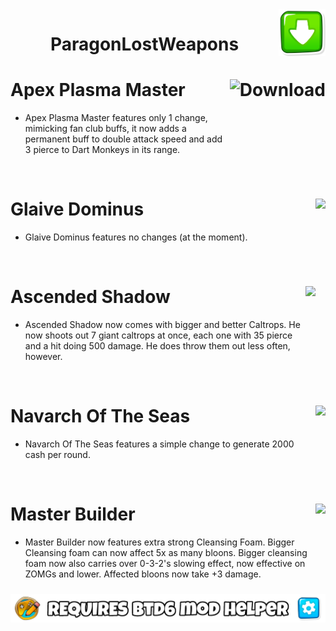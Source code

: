 <a href="">
    <img align="right" height="75" src="https://raw.githubusercontent.com/gurrenm3/BTD-Mod-Helper/master/BloonsTD6%20Mod%20Helper/Resources/DownloadBtn.png">
</a>

<h1 align="center">ParagonLostWeapons</h1>

<h1 align="left">Apex Plasma Master
<img align="right" alt="Download" height="145" src="https://static.wikia.nocookie.net/b__/images/b/b8/Paragon-ApexPlasmaMaster.png/revision/latest/scale-to-width-down/350?cb=20210726020749&path-prefix=bloons">
</h1>
<ul>
  <li>Apex Plasma Master features only 1 change, mimicking fan club buffs, it now adds a permanent buff to double attack speed and add 3 pierce to Dart Monkeys in its range.</li>
</ul>

<br>

<h1 align="left">Glaive Dominus
<img align="right" height="145" src="https://static.wikia.nocookie.net/b__/images/2/2c/ParagonGlaiveDominus.png/revision/latest/scale-to-width-down/350?cb=20210726020750&path-prefix=bloons">
</h1>
<ul>
  <li>Glaive Dominus features no changes (at the moment). </li>
</ul>

<br>

<h1 align="left">Ascended Shadow
<img align="right" height="145" src="https://static.wikia.nocookie.net/b__/images/c/c8/Paragon-AscendedShadow.png/revision/latest/scale-to-width-down/350?cb=20211014000328&path-prefix=bloons">
</h1>
<ul>
  <li>Ascended Shadow now comes with bigger and better Caltrops. He now shoots out 7 giant caltrops at once, each one with 35 pierce and a hit doing 500 damage. He does throw them out less often, however.</li>
</ul>

<br>

<h1 align="left">Navarch Of The Seas
<img align="right" height="145" src="https://static.wikia.nocookie.net/b__/images/7/75/Paragon-NavarchOfTheSeas.png/revision/latest/scale-to-width-down/350?cb=20211208054616&path-prefix=bloons">
</h1>
<ul>
  <li>Navarch Of The Seas features a simple change to generate 2000 cash per round.</li>
</ul>

<br>

<h1 align="left">Master Builder
<img align="right" height="145" src="https://static.wikia.nocookie.net/b__/images/1/1b/Paragon-MasterBuilder.png/revision/latest/scale-to-width-down/350?cb=20220804023851&path-prefix=bloons">
</h1>
<ul>
  <li>Master Builder now features extra strong Cleansing Foam. Bigger Cleansing foam can now affect 5x as many bloons. Bigger cleansing foam now also carries over 0-3-2's slowing effect, now effective on ZOMGs and lower. Affected bloons now take +3 damage.</li>
</ul>


[![Requires BTD6 Mod Helper](https://raw.githubusercontent.com/gurrenm3/BTD-Mod-Helper/master/banner.png)](https://github.com/gurrenm3/BTD-Mod-Helper#readme)
